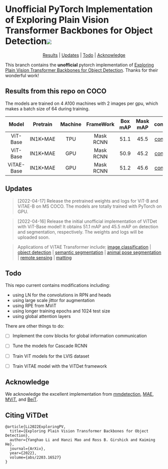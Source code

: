 <h1 align="left">Unofficial PyTorch Implementation of Exploring Plain Vision Transformer Backbones for Object Detection<a href="https://arxiv.org/abs/2203.16527"><img src="https://img.shields.io/badge/arXiv-Paper-<COLOR>.svg" ></a></h1> 

<p align="center">
  <a href="#Results">Results</a> |
  <a href="#Updates">Updates</a> |
  <a href='#Todo'>Todo</a> |
  <a href="#Acknowledge">Acknowledge</a>
</p>

This branch contains the **unofficial** pytorch implementation of <a href="https://arxiv.org/abs/2203.16527">Exploring Plain Vision Transformer Backbones for Object Detection</a>. Thanks for their wonderful work!

## Results from this repo on COCO

The models are trained on 4 A100 machines with 2 images per gpu, which makes a batch size of 64 during training.

| Model | Pretrain | Machine | FrameWork | Box mAP | Mask mAP | config | log | weight |
| :----: | :----: | :----: | :----: | :----: | :----: | :----: | :----: | :----: | 
| ViT-Base | IN1K+MAE | TPU | Mask RCNN | 51.1 | 45.5 | [config](./configs/ViTDet/ViTDet-ViT-Base-100e.py) | [log](logs/ViT-Base-TPU.log.json) | [OneDrive](https://1drv.ms/u/s!AimBgYV7JjTlgQuegyG-Z3FH2LDP?e=9ij98g) |
| ViT-Base | IN1K+MAE | GPU | Mask RCNN | 50.9 | 45.2 | [config](./configs/ViTDet/ViTDet-ViT-Base-100e.py) | [log](logs/ViT-Base-GPU.log.json) | [OneDrive](https://1drv.ms/u/s!AimBgYV7JjTlgQyB0R1bn1h7HzSz?e=IczYEw) |
| ViTAE-Base | IN1K+MAE | GPU | Mask RCNN | 51.2 | 45.6 | [config](configs/ViTDet/ViTDet-ViTAE-Base-100e.py) | [log](logs/ViTAE-Base-GPU.log.json) | [OneDrive](https://1drv.ms/u/s!AimBgYV7JjTlgQ0mNFX8iGvMAGmI) |

## Updates

> [2022-04-17] Release the pretrained weights and logs for ViT-B and ViTAE-B on MS COCO. The models are totally trained with PyTorch on GPU.

> [2022-04-16] Release the initial unofficial implementation of ViTDet with ViT-Base model! It obtains 51.1 mAP and 45.5 mAP on detection and segmentation, respectively. The weights and logs will be uploaded soon. 

> Applications of ViTAE Transformer include: [image classification](https://github.com/ViTAE-Transformer/ViTAE-Transformer/tree/main/Image-Classification) | [object detection](https://github.com/ViTAE-Transformer/ViTAE-Transformer/tree/main/Object-Detection) | [semantic segmentation](https://github.com/ViTAE-Transformer/ViTAE-Transformer/tree/main/Semantic-Segmentation) | [animal pose segmentation](https://github.com/ViTAE-Transformer/ViTAE-Transformer/tree/main/Animal-Pose-Estimation) | [remote sensing](https://github.com/ViTAE-Transformer/ViTAE-Transformer-Remote-Sensing) | [matting](https://github.com/ViTAE-Transformer/ViTAE-Transformer-Matting)

## Todo

This repo current contains modifications including:

- using LN for the convolutions in RPN and heads
- using large scale jittor for augmentation
- using RPE from MViT
- using longer training epochs and 1024 test size
- using global attention layers

There are other things to do:

- [ ] Implement the conv blocks for global information communication

- [ ] Tune the models for Cascade RCNN 

- [ ] Train ViT models for the LVIS dataset

- [ ] Train ViTAE model with the ViTDet framework

## Acknowledge
We acknowledge the excellent implementation from [mmdetection](https://github.com/open-mmlab/mmdetection), [MAE](https://github.com/facebookresearch/mae), [MViT](https://github.com/facebookresearch/mvit), and [BeiT](https://github.com/microsoft/unilm/tree/master/beit).

## Citing ViTDet
```
@article{Li2022ExploringPV,
  title={Exploring Plain Vision Transformer Backbones for Object Detection},
  author={Yanghao Li and Hanzi Mao and Ross B. Girshick and Kaiming He},
  journal={ArXiv},
  year={2022},
  volume={abs/2203.16527}
}
```